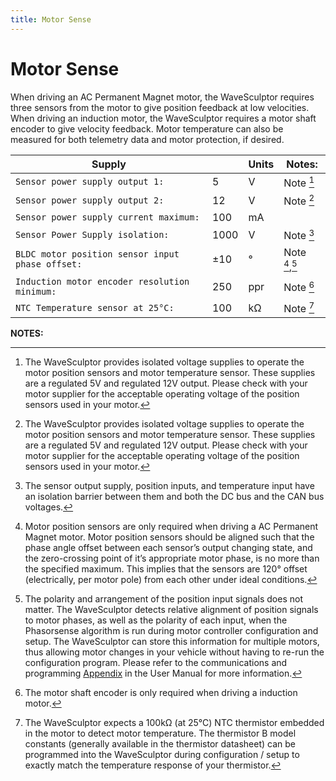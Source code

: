 ```yaml
---
title: Motor Sense
---
```


# Motor Sense

When driving an AC Permanent Magnet motor, the WaveSculptor requires three sensors from the motor to give position feedback at low velocities.  When driving an induction motor, the WaveSculptor requires a motor shaft encoder to give velocity feedback.  Motor temperature can also be measured for both telemetry data and motor protection, if desired.

| Supply                                           |      | Units | Notes:              |
|--------------------------------------------------|------|-------|---------------------|
| `Sensor power supply output 1:`	               | 5    | V     | Note [^9]           |
| `Sensor power supply output 2:`                  | 12   | V     | Note [^9]           |
| `Sensor power supply current maximum:`           | 100  | mA    |                     |
| `Sensor Power Supply isolation:`                 | 1000 | V     | Note [^10]          |
| `BLDC motor position sensor input phase offset:` | ±10  | °     | Note [^11],[^12]    |
| `Induction motor encoder resolution minimum:`    | 250  | ppr   | Note [^13]          |
| `NTC Temperature sensor at 25°C:`                | 100  | kΩ    | Note [^14]          |

__NOTES:__

[^9]:
    The WaveSculptor provides isolated voltage supplies to operate the motor position sensors and motor temperature sensor.  These supplies are a regulated 5V and regulated 12V output.  Please check with your motor supplier for the acceptable operating voltage of the position sensors used in your motor.

[^10]:
    The sensor output supply, position inputs, and temperature input have an isolation barrier between them and both the DC bus and the CAN bus voltages.

[^11]:
    Motor position sensors are only required when driving a AC Permanent Magnet motor.  Motor position sensors should be aligned such that the phase angle offset between each sensor’s output changing state, and the zero-crossing point of it’s appropriate motor phase, is no more than the specified maximum. This implies that the sensors are 120° offset (electrically, per motor pole) from each other under ideal conditions.

[^12]:
    The polarity and arrangement of the position input signals does not matter. The WaveSculptor detects relative alignment of position signals to motor phases, as well as the polarity of each input, when the Phasorsense algorithm is run during motor controller configuration and setup.  The WaveSculptor can store this information for multiple motors, thus allowing motor changes in your vehicle without having to re-run the configuration program.  Please refer to the communications and programming [Appendix](../User_Manual/Appendix_C.md) in the User Manual for more information.

[^13]:
    The motor shaft encoder is only required when driving a induction motor.

[^14]:
    The WaveSculptor expects a 100kΩ (at 25°C) NTC thermistor embedded in the motor to detect motor temperature.  The thermistor B model constants (generally available in the thermistor datasheet) can be programmed into the WaveSculptor during configuration / setup to exactly match the temperature response of your thermistor.

